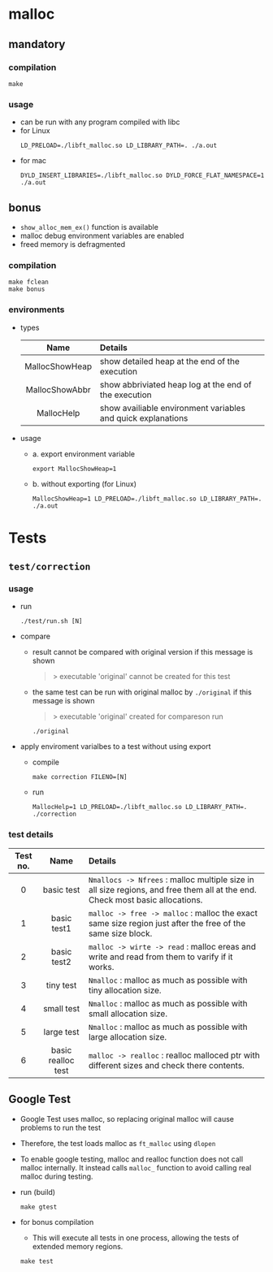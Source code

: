 # malloc

## mandatory

### compilation

```
make
```
### usage
- can be run with any program compiled with libc
- for Linux
  ```
  LD_PRELOAD=./libft_malloc.so LD_LIBRARY_PATH=. ./a.out
  ```
- for mac
  ```
  DYLD_INSERT_LIBRARIES=./libft_malloc.so DYLD_FORCE_FLAT_NAMESPACE=1 ./a.out
  ```

## bonus

 - `show_alloc_mem_ex()` function is available
 - malloc debug environment variables are enabled
 - freed memory is defragmented

### compilation
  ```
  make fclean
  make bonus
  ```

### environments

- types

  Name | Details
  :--:|:--
  MallocShowHeap | show detailed heap at the end of the execution
  MallocShowAbbr | show abbriviated heap log at the end of the execution
  MallocHelp | show availiable environment variables and quick explanations

- usage
  - a. export environment variable
    ```
	export MallocShowHeap=1
	```
  - b. without exporting (for Linux)
    ```
	MallocShowHeap=1 LD_PRELOAD=./libft_malloc.so LD_LIBRARY_PATH=. ./a.out
	```

# Tests

## `test/correction`

### usage

- run 
  ```
  ./test/run.sh [N]
  ```
- compare
  - result cannot be compared with original version if this message is shown     
    >\> executable 'original' cannot be created for this test

  - the same test can be run with original malloc by `./original` if this message is shown
    >\> executable 'original' created for compareson
    run
    ```
    ./original
    ```

- apply enviroment varialbes to a test without using export
  - compile
    ```
    make correction FILENO=[N]
    ```
  - run
    ```
    MallocHelp=1 LD_PRELOAD=./libft_malloc.so LD_LIBRARY_PATH=. ./correction
    ```

### test details

Test no. | Name | Details
:--:|:--:|:--
0 | basic test | `Nmallocs -> Nfrees` : malloc multiple size in all size regions, and free them all at the end. Check most basic allocations.
1 | basic test1 | `malloc -> free -> malloc` : malloc the exact same size region just after the free of the same size block.
2 | basic test2 | `malloc -> wirte -> read` : malloc ereas and write and read from them to varify if it works.
3 | tiny test | `Nmalloc` : malloc as much as possible with tiny allocation size.
4 | small test | `Nmalloc` : malloc as much as possible with small allocation size.
5 | large test | `Nmalloc` : malloc as much as possible with large allocation size.
6 | basic realloc test | `malloc -> realloc` : realloc malloced ptr with different sizes and check there contents.

## Google Test

- Google Test uses malloc, so replacing original malloc will cause problems to run the test

- Therefore, the test loads malloc as `ft_malloc` using `dlopen`

- To enable google testing, malloc and realloc function does not call malloc internally. It instead calls `malloc_` function to avoid calling real malloc during testing.

- run (build)
  ```
  make gtest
  ```

- for bonus compilation
  - This will execute all tests in one process, allowing the tests of extended memory regions.
  ```
  make test
  ```
